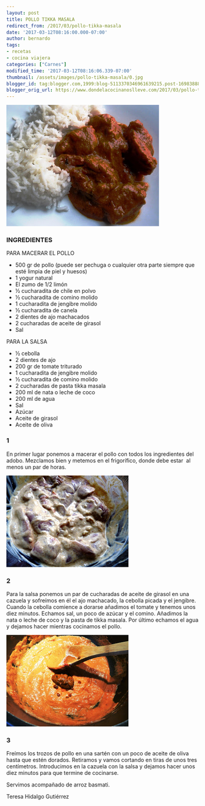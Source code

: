 ```yaml
---
layout: post
title: POLLO TIKKA MASALA
redirect_from: /2017/03/pollo-tikka-masala
date: '2017-03-12T08:16:00.000-07:00'
author: bernardo
tags:
- recetas
- cocina viajera
categories: ["Carnes"]
modified_time: '2017-03-12T08:16:06.339-07:00'
thumbnail: /assets/images/pollo-tikka-masala/0.jpg
blogger_id: tag:blogger.com,1999:blog-5113370346961639215.post-1698388800493981118
blogger_orig_url: https://www.dondelacocinanoslleve.com/2017/03/pollo-tikka-masala.html
---
```


![](/assets/images/pollo-tikka-masala/0.jpg)

  

### INGREDIENTES

PARA MACERAR EL POLLO

* 500 gr de pollo (puede ser pechuga o cualquier otra parte siempre que esté limpia de piel y huesos)
* 1 yogur natural
* El zumo de 1/2 limón
* ½ cucharadita de chile en polvo
* ½ cucharadita de comino molido
* 1 cucharadita de jengibre molido
* ½ cucharadita de canela
* 2 dientes de ajo machacados
* 2 cucharadas de aceite de girasol
* Sal
  
PARA LA SALSA

* ½ cebolla
* 2 dientes de ajo
* 200 gr de tomate triturado
* 1 cucharadita de jengibre molido
* ½ cucharadita de comino molido
* 2 cucharadas de pasta tikka masala
* 200 ml de nata o leche de coco
* 200 ml de agua
* Sal
* Azúcar
* Aceite de girasol
* Aceite de oliva

  

  

### 1

En primer lugar ponemos a macerar el pollo con todos los ingredientes del adobo. Mezclamos bien y metemos en el frigorífico, donde debe estar  al menos un par de horas.

  

![](/assets/images/pollo-tikka-masala/1.jpg)

  

### 2

Para la salsa ponemos un par de cucharadas de aceite de girasol en una cazuela y sofreímos en él el ajo machacado, la cebolla picada y el jengibre. Cuando la cebolla comience a dorarse añadimos el tomate y tenemos unos diez minutos. Echamos sal, un poco de azúcar y el comino. Añadimos la nata o leche de coco y la pasta de tikka masala. Por último echamos el agua y dejamos hacer mientras cocinamos el pollo.

![](/assets/images/pollo-tikka-masala/2.jpg)

### 3

Freímos los trozos de pollo en una sartén con un poco de aceite de oliva hasta que estén dorados. Retiramos y vamos cortando en tiras de unos tres centímetros. Introducimos en la cazuela con la salsa y dejamos hacer unos diez minutos para que termine de cocinarse.

Servimos acompañado de arroz basmati.

Teresa Hidalgo Gutiérrez

